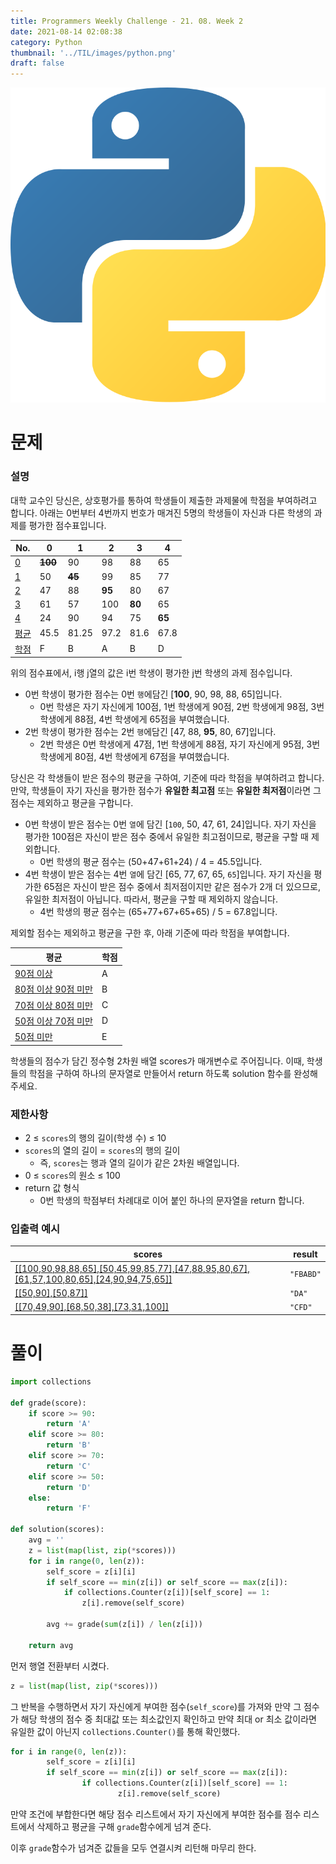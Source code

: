```yaml
---
title: Programmers Weekly Challenge - 21. 08. Week 2
date: 2021-08-14 02:08:38
category: Python
thumbnail: '../TIL/images/python.png'
draft: false
---
```


![](../TIL/images/python.png)

# 문제

### **설명**

대학 교수인 당신은, 상호평가를 통하여 학생들이 제출한 과제물에 학점을 부여하려고 합니다. 아래는 0번부터 4번까지 번호가 매겨진 5명의 학생들이 자신과 다른 학생의 과제를 평가한 점수표입니다.
<div class="page-body"><table class="collection-content"><thead><tr><th>No.</th><th>0</th><th>1</th><th>2</th><th>3</th><th>4</th></tr></thead><tbody><tr id="fd328b50-14ae-4d8b-804e-2995a8201936"><td class="cell-title"><a href="https://www.notion.so/0-fd328b5014ae4d8b804e2995a8201936">0</a></td><td class="cell-rqwu"><del><strong>100</strong></del></td><td class="cell-Qg:<">90</td><td class="cell-l<YY">98</td><td class="cell-nQmi">88</td><td class="cell-IHBv">65</td></tr><tr id="8e5edaa6-0a8b-4a5e-b1a5-07e71b99a2b9"><td class="cell-title"><a href="https://www.notion.so/1-8e5edaa60a8b4a5eb1a507e71b99a2b9">1</a></td><td class="cell-rqwu">50</td><td class="cell-Qg:<"><del><strong>45</strong></del></td><td class="cell-l<YY">99</td><td class="cell-nQmi">85</td><td class="cell-IHBv">77</td></tr><tr id="416239b2-7344-4a2c-b39b-a87e9db765a1"><td class="cell-title"><a href="https://www.notion.so/2-416239b273444a2cb39ba87e9db765a1">2</a></td><td class="cell-rqwu">47</td><td class="cell-Qg:<">88</td><td class="cell-l<YY"><strong>95</strong></td><td class="cell-nQmi">80</td><td class="cell-IHBv">67</td></tr><tr id="ae715a5f-7b25-411d-a0ce-74e81305f8f6"><td class="cell-title"><a href="https://www.notion.so/3-ae715a5f7b25411da0ce74e81305f8f6">3</a></td><td class="cell-rqwu">61</td><td class="cell-Qg:<">57</td><td class="cell-l<YY">100</td><td class="cell-nQmi"><strong>80</strong></td><td class="cell-IHBv">65</td></tr><tr id="c0761981-cfa2-4f14-9c64-664377679320"><td class="cell-title"><a href="https://www.notion.so/4-c0761981cfa24f149c64664377679320">4</a></td><td class="cell-rqwu">24</td><td class="cell-Qg:<">90</td><td class="cell-l<YY">94</td><td class="cell-nQmi">75</td><td class="cell-IHBv"><strong>65</strong></td></tr><tr id="1f8f1833-70d3-42f9-afc9-a74fc09c3124"><td class="cell-title"><a href="https://www.notion.so/1f8f183370d342f9afc9a74fc09c3124">평균</a></td><td class="cell-rqwu">45.5</td><td class="cell-Qg:<">81.25</td><td class="cell-l<YY">97.2</td><td class="cell-nQmi">81.6</td><td class="cell-IHBv">67.8</td></tr><tr id="c319c5e2-613c-495b-ba7b-b06a88714c91"><td class="cell-title"><a href="https://www.notion.so/c319c5e2613c495bba7bb06a88714c91">학점</a></td><td class="cell-rqwu">F</td><td class="cell-Qg:<">B</td><td class="cell-l<YY">A</td><td class="cell-nQmi">B</td><td class="cell-IHBv">D</td></tr></tbody></table></div>
위의 점수표에서, i행 j열의 값은 i번 학생이 평가한 j번 학생의 과제 점수입니다.

- 0번 학생이 평가한 점수는 0번 `행`에담긴 [**100**, 90, 98, 88, 65]입니다.
    - 0번 학생은 자기 자신에게 100점, 1번 학생에게 90점, 2번 학생에게 98점, 3번 학생에게 88점, 4번 학생에게 65점을 부여했습니다.
- 2번 학생이 평가한 점수는 2번 `행`에담긴 [47, 88, **95**, 80, 67]입니다.
    - 2번 학생은 0번 학생에게 47점, 1번 학생에게 88점, 자기 자신에게 95점, 3번 학생에게 80점, 4번 학생에게 67점을 부여했습니다.

당신은 각 학생들이 받은 점수의 평균을 구하여, 기준에 따라 학점을 부여하려고 합니다.만약, 학생들이 자기 자신을 평가한 점수가 **유일한 최고점** 또는 **유일한 최저점**이라면 그 점수는 제외하고 평균을 구합니다.

- 0번 학생이 받은 점수는 0번 `열`에 담긴 [`100`, 50, 47, 61, 24]입니다. 자기 자신을 평가한 100점은 자신이 받은 점수 중에서 유일한 최고점이므로, 평균을 구할 때 제외합니다.
    - 0번 학생의 평균 점수는 (50+47+61+24) / 4 = 45.5입니다.
- 4번 학생이 받은 점수는 4번 `열`에 담긴 [65, 77, 67, 65, `65`]입니다. 자기 자신을 평가한 65점은 자신이 받은 점수 중에서 최저점이지만 같은 점수가 2개 더 있으므로, 유일한 최저점이 아닙니다. 따라서, 평균을 구할 때 제외하지 않습니다.
    - 4번 학생의 평균 점수는 (65+77+67+65+65) / 5 = 67.8입니다.

제외할 점수는 제외하고 평균을 구한 후, 아래 기준에 따라 학점을 부여합니다.
<div class="page-body"><table class="collection-content"><thead><tr><th>평균</th><th>학점</th></tr></thead><tbody><tr id="9c091d37-f81b-4271-a0a0-32cbd4fa98ba"><td class="cell-title"><a href="https://www.notion.so/90-9c091d37f81b4271a0a032cbd4fa98ba">90점 이상</a></td><td class="cell-~g_;">A</td></tr><tr id="9f88c259-3652-4bd0-9083-afe3433b0c35"><td class="cell-title"><a href="https://www.notion.so/80-90-9f88c25936524bd09083afe3433b0c35">80점 이상 90점 미만</a></td><td class="cell-~g_;">B</td></tr><tr id="0b420f50-31ab-494c-a784-6d1423c5a819"><td class="cell-title"><a href="https://www.notion.so/70-80-0b420f5031ab494ca7846d1423c5a819">70점 이상 80점 미만</a></td><td class="cell-~g_;">C</td></tr><tr id="159fd8b3-d147-49e2-8265-26816ee0ca47"><td class="cell-title"><a href="https://www.notion.so/50-70-159fd8b3d14749e2826526816ee0ca47">50점 이상 70점 미만</a></td><td class="cell-~g_;">D</td></tr><tr id="78b39c47-319c-4def-ac83-77a8a25ebdb3"><td class="cell-title"><a href="https://www.notion.so/50-78b39c47319c4defac8377a8a25ebdb3">50점 미만</a></td><td class="cell-~g_;">E</td></tr></tbody></table></div>
학생들의 점수가 담긴 정수형 2차원 배열 scores가 매개변수로 주어집니다. 이때, 학생들의 학점을 구하여 하나의 문자열로 만들어서 return 하도록 solution 함수를 완성해주세요.

### 제한사항

- 2 ≤ `scores`의 행의 길이(학생 수) ≤ 10
- `scores`의 열의 길이 = `scores`의 행의 길이
    - 즉, `scores`는 행과 열의 길이가 같은 2차원 배열입니다.
- 0 ≤ `scores`의 원소 ≤ 100
- return 값 형식
    - 0번 학생의 학점부터 차례대로 이어 붙인 하나의 문자열을 return 합니다.

### 입출력 예시
<div class="page-body"><table class="collection-content"><thead><tr><th>scores</th><th>result</th></tr></thead><tbody><tr id="7ef23a2c-1805-4db9-ae67-188726b3049e"><td class="cell-title"><a href="https://www.notion.so/100-90-98-88-65-50-45-99-85-77-47-88-95-80-67-61-57-100-80-65-24-90-94-75-65-7ef23a2c18054db9ae67188726b3049e">[[100,90,98,88,65],[50,45,99,85,77],[47,88,95,80,67],[61,57,100,80,65],[24,90,94,75,65]]</a></td><td class="cell-M\rN"><code>"FBABD"</code></td></tr><tr id="929e66e6-8e97-4f60-ae57-dbb09e008752"><td class="cell-title"><a href="https://www.notion.so/50-90-50-87-929e66e68e974f60ae57dbb09e008752">[[50,90],[50,87]]</a></td><td class="cell-M\rN"><code>"DA"</code></td></tr><tr id="a58d7d35-f1b7-46e4-bac8-e3c6fc8eeb57"><td class="cell-title"><a href="https://www.notion.so/70-49-90-68-50-38-73-31-100-a58d7d35f1b746e4bac8e3c6fc8eeb57">[[70,49,90],[68,50,38],[73,31,100]]</a></td><td class="cell-M\rN"><code>"CFD"</code></td></tr></tbody></table></div>

# 풀이

```python
import collections

def grade(score):
    if score >= 90:
        return 'A'
    elif score >= 80:
        return 'B'
    elif score >= 70:
        return 'C'
    elif score >= 50:
        return 'D'
    else:
        return 'F'

def solution(scores):
    avg = ''
    z = list(map(list, zip(*scores)))
    for i in range(0, len(z)):
        self_score = z[i][i]
        if self_score == min(z[i]) or self_score == max(z[i]):
            if collections.Counter(z[i])[self_score] == 1:
                z[i].remove(self_score)

        avg += grade(sum(z[i]) / len(z[i]))

    return avg
```

먼저 행열 전환부터 시켰다.

```python
z = list(map(list, zip(*scores)))
```

그 반복을 수행하면서 자기 자신에게 부여한 점수(`self_score`)를 가져와 만약 그 점수가 해당 학생의 점수 중 최대값 또는 최소값인지 확인하고 만약 최대 or 최소 값이라면 유일한 값이 아닌지 `collections.Counter()`를 통해 확인했다.

```python
for i in range(0, len(z)):
		self_score = z[i][i]
		if self_score == min(z[i]) or self_score == max(z[i]):
				if collections.Counter(z[i])[self_score] == 1:
						z[i].remove(self_score)
```

만약 조건에 부합한다면 해당 점수 리스트에서 자기 자신에게 부여한 점수를 점수 리스트에서 삭제하고 평균을 구해 `grade`함수에게 넘겨 준다.

이후 `grade`함수가 넘겨준 값들을 모두 연결시켜 리턴해 마무리 한다.
